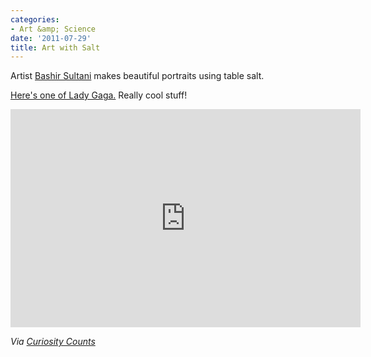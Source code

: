 ```yaml
---
categories:
- Art &amp; Science
date: '2011-07-29'
title: Art with Salt
---
```


Artist <a href="https://www.youtube.com/user/bashirsultani">Bashir Sultani</a> makes beautiful portraits using table salt.

<a href="https://www.youtube.com/watch?v=Ao1YjkA07Gc">Here's one of Lady Gaga.</a> Really cool stuff!

<iframe class="alignc" width="560" height="349" src="https://www.youtube.com/embed/Ao1YjkA07Gc" frameborder="0" allowfullscreen></iframe>

<em>Via <a href="http://curiositycounts.com/post/7423971268/a-portrait-of-bob-marley-in-salt-amazing-work-by">Curiosity Counts</a></em>